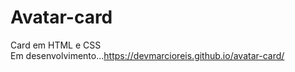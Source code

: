 # Avatar-card
Card em HTML e CSS<br>
Em desenvolvimento...https://devmarcioreis.github.io/avatar-card/

